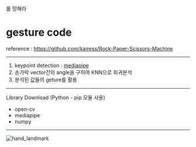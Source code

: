 롤 망해라


# gesture code

reference : https://github.com/kairess/Rock-Paper-Scissors-Machine

----------

1. keypoint detection : [mediapipe](https://google.github.io/mediapipe/)
2. 손가락 vector간의 angle을 구하여 KNN으로 회귀분석
3. 분석된 값들의 geture를 활용

----------

Library Download (Python - pip 모듈 사용)

- open-cv
- mediapipe
- numpy

----------
![hand_landmark](https://user-images.githubusercontent.com/88364973/133178241-a09bdef2-4f22-473f-bfa4-7ccf86824886.png)
